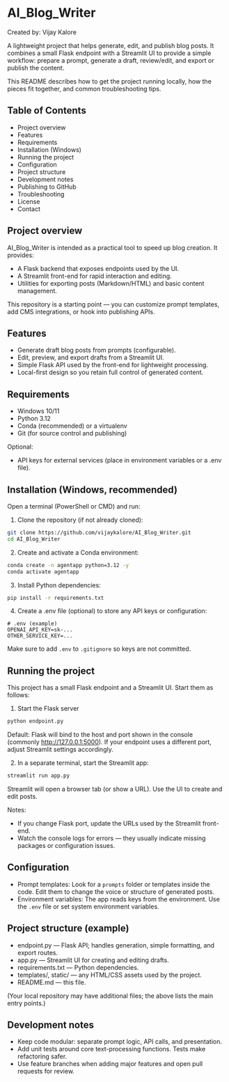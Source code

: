 # AI_Blog_Writer

Created by: Vijay Kalore

A lightweight project that helps generate, edit, and publish blog posts. It combines a small Flask endpoint with a Streamlit UI to provide a simple workflow: prepare a prompt, generate a draft, review/edit, and export or publish the content.

This README describes how to get the project running locally, how the pieces fit together, and common troubleshooting tips.

## Table of Contents
- Project overview
- Features
- Requirements
- Installation (Windows)
- Running the project
- Configuration
- Project structure
- Development notes
- Publishing to GitHub
- Troubleshooting
- License
- Contact

## Project overview
AI_Blog_Writer is intended as a practical tool to speed up blog creation. It provides:
- A Flask backend that exposes endpoints used by the UI.
- A Streamlit front-end for rapid interaction and editing.
- Utilities for exporting posts (Markdown/HTML) and basic content management.

This repository is a starting point — you can customize prompt templates, add CMS integrations, or hook into publishing APIs.

## Features
- Generate draft blog posts from prompts (configurable).
- Edit, preview, and export drafts from a Streamlit UI.
- Simple Flask API used by the front-end for lightweight processing.
- Local-first design so you retain full control of generated content.

## Requirements
- Windows 10/11
- Python 3.12
- Conda (recommended) or a virtualenv
- Git (for source control and publishing)

Optional:
- API keys for external services (place in environment variables or a .env file).

## Installation (Windows, recommended)
Open a terminal (PowerShell or CMD) and run:

1. Clone the repository (if not already cloned):
```bash
git clone https://github.com/vijaykalore/AI_Blog_Writer.git
cd AI_Blog_Writer
```

2. Create and activate a Conda environment:
```bash
conda create -n agentapp python=3.12 -y
conda activate agentapp
```

3. Install Python dependencies:
```bash
pip install -r requirements.txt
```

4. Create a .env file (optional) to store any API keys or configuration:
```text
# .env (example)
OPENAI_API_KEY=sk-...
OTHER_SERVICE_KEY=...
```

Make sure to add `.env` to `.gitignore` so keys are not committed.

## Running the project
This project has a small Flask endpoint and a Streamlit UI. Start them as follows:

1. Start the Flask server
```bash
python endpoint.py
```
Default: Flask will bind to the host and port shown in the console (commonly http://127.0.0.1:5000). If your endpoint uses a different port, adjust Streamlit settings accordingly.

2. In a separate terminal, start the Streamlit app:
```bash
streamlit run app.py
```
Streamlit will open a browser tab (or show a URL). Use the UI to create and edit posts.

Notes:
- If you change Flask port, update the URLs used by the Streamlit front-end.
- Watch the console logs for errors — they usually indicate missing packages or configuration issues.

## Configuration
- Prompt templates: Look for a `prompts` folder or templates inside the code. Edit them to change the voice or structure of generated posts.
- Environment variables: The app reads keys from the environment. Use the `.env` file or set system environment variables.

## Project structure (example)
- endpoint.py — Flask API; handles generation, simple formatting, and export routes.
- app.py — Streamlit UI for creating and editing drafts.
- requirements.txt — Python dependencies.
- templates/, static/ — any HTML/CSS assets used by the project.
- README.md — this file.

(Your local repository may have additional files; the above lists the main entry points.)

## Development notes
- Keep code modular: separate prompt logic, API calls, and presentation.
- Add unit tests around core text-processing functions. Tests make refactoring safer.
- Use feature branches when adding major features and open pull requests for review.


